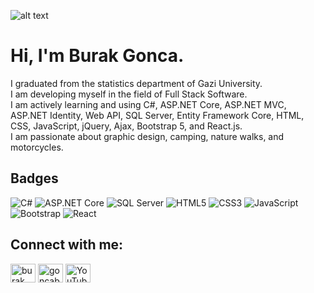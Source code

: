 ![alt text](https://larinsoft.com/assets/develop-software-banner.jpg)
# Hi, I'm Burak Gonca.

<p align="left">
  <ul style="list-style-type: none; padding-left: 0;">
    <li> I graduated from the statistics department of Gazi University.</li>
    <li> I am developing myself in the field of Full Stack Software.</li>
    <li> I am actively learning and using C#, ASP.NET Core, ASP.NET MVC, ASP.NET Identity, Web API, SQL Server, Entity Framework Core, HTML, CSS, JavaScript, jQuery, Ajax, Bootstrap 5, and React.js.</li>
    <li> I am passionate about graphic design, camping, nature walks, and motorcycles.</li>
  </ul>
</p>

## Badges
<p align="left">
  <img src="https://img.shields.io/badge/-C%23-239120?style=for-the-badge&logo=c-sharp&logoColor=white" alt="C#" />
  <img src="https://img.shields.io/badge/-ASP.NET%20Core-512BD4?style=for-the-badge&logo=dot-net&logoColor=white" alt="ASP.NET Core" />
  <img src="https://img.shields.io/badge/-SQL%20Server-CC2927?style=for-the-badge&logo=microsoft-sql-server&logoColor=white" alt="SQL Server" />
  <img src="https://img.shields.io/badge/-HTML5-E34F26?style=for-the-badge&logo=html5&logoColor=white" alt="HTML5" />
  <img src="https://img.shields.io/badge/-CSS3-1572B6?style=for-the-badge&logo=css3&logoColor=white" alt="CSS3" />
  <img src="https://img.shields.io/badge/-JavaScript-F7DF1E?style=for-the-badge&logo=javascript&logoColor=black" alt="JavaScript" />
  <img src="https://img.shields.io/badge/-Bootstrap-563D7C?style=for-the-badge&logo=bootstrap&logoColor=white" alt="Bootstrap" />
  <img src="https://img.shields.io/badge/-React-61DAFB?style=for-the-badge&logo=react&logoColor=white" alt="React" />
</p>

## Connect with me:
<p align="left">
  <a href="https://linkedin.com/in/burak-gonca-262040295/" target="_blank"><img align="center" src="https://raw.githubusercontent.com/rahuldkjain/github-profile-readme-generator/master/src/images/icons/Social/linked-in-alt.svg" alt="burak gonca" height="30" width="40" /></a>
  <a href="https://instagram.com/goncabrk" target="_blank"><img align="center" src="https://raw.githubusercontent.com/rahuldkjain/github-profile-readme-generator/master/src/images/icons/Social/instagram.svg" alt="goncabrk" height="30" width="40" /></a>
  <a href="https://youtube.com/channel/UCpe7cxGklYWE3fEEPTgt9og" target="_blank"><img align="center" src="https://raw.githubusercontent.com/rahuldkjain/github-profile-readme-generator/master/src/images/icons/Social/youtube.svg" alt="YouTube Channel" height="30" width="40" /></a>
</p>




